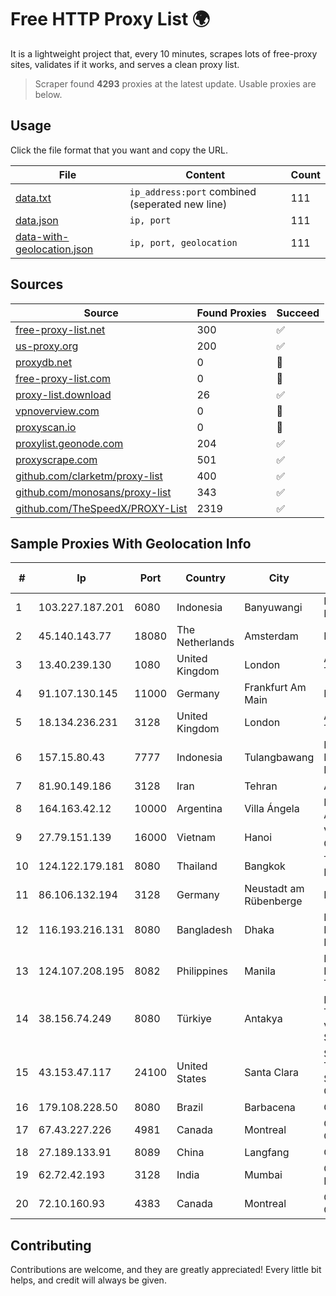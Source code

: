 
# Free HTTP Proxy List 🌍

It is a lightweight project that, every 10 minutes, scrapes lots of free-proxy sites, validates if it works, and serves a clean proxy list.


> Scraper found **4293** proxies at the latest update. Usable proxies are below.

## Usage

Click the file format that you want and copy the URL.


|File|Content|Count|
|----|-------|-----|
|[data.txt](https://raw.githubusercontent.com/themiralay/Proxy-List-World/master/data.txt)|`ip_address:port` combined (seperated new line)|111|
|[data.json](https://raw.githubusercontent.com/themiralay/Proxy-List-World/master/data.json)|`ip, port`|111|
|[data-with-geolocation.json](https://raw.githubusercontent.com/themiralay/Proxy-List-World/master/data-with-geolocation.json)|`ip, port, geolocation`|111|

## Sources

|Source|Found Proxies|Succeed|
|------|-------------|-------|
|[free-proxy-list.net](https://free-proxy-list.net)|300|✅|
|[us-proxy.org](https://www.us-proxy.org)|200|✅|
|[proxydb.net](http://proxydb.net)|0|🚫|
|[free-proxy-list.com](https://free-proxy-list.com/?page=&port=&type%5B%5D=http&type%5B%5D=https&up_time=0&search=Search)|0|🚫|
|[proxy-list.download](https://www.proxy-list.download/HTTP)|26|✅|
|[vpnoverview.com](https://vpnoverview.com/privacy/anonymous-browsing/free-proxy-servers)|0|🚫|
|[proxyscan.io](https://www.proxyscan.io)|0|🚫|
|[proxylist.geonode.com](https://proxylist.geonode.com/api/proxy-list?limit=300&page=1&sort_by=lastChecked&sort_type=desc&protocols=http,https)|204|✅|
|[proxyscrape.com](https://api.proxyscrape.com/v2/?request=displayproxies&protocol=http&timeout=10000&country=all&ssl=all&anonymity=all)|501|✅|
|[github.com/clarketm/proxy-list](https://raw.githubusercontent.com/clarketm/proxy-list/master/proxy-list-raw.txt)|400|✅|
|[github.com/monosans/proxy-list](https://raw.githubusercontent.com/monosans/proxy-list/main/proxies/http.txt)|343|✅|
|[github.com/TheSpeedX/PROXY-List](https://raw.githubusercontent.com/TheSpeedX/PROXY-List/master/http.txt)|2319|✅|


## Sample Proxies With Geolocation Info

|#|Ip|Port|Country|City|Internet Service Provider|
|-|--|----|-------|----|-------------------------|
|1|103.227.187.201|6080|Indonesia|Banyuwangi|PT Master Star Network|
|2|45.140.143.77|18080|The Netherlands|Amsterdam|RoyaleHosting BV|
|3|13.40.239.130|1080|United Kingdom|London|Amazon Technologies Inc.|
|4|91.107.130.145|11000|Germany|Frankfurt Am Main|Hetzner Online AG|
|5|18.134.236.231|3128|United Kingdom|London|Amazon Technologies Inc.|
|6|157.15.80.43|7777|Indonesia|Tulangbawang|PT Digitama Network Indonesia|
|7|81.90.149.186|3128|Iran|Tehran|Afranet|
|8|164.163.42.12|10000|Argentina|Villa Ángela|Interret Villa Angela SRL|
|9|27.79.151.139|16000|Vietnam|Hanoi|Viettel Corporation|
|10|124.122.179.181|8080|Thailand|Bangkok|True Internet Co., Ltd.|
|11|86.106.132.194|3128|Germany|Neustadt am Rübenberge|M247 Europe SRL|
|12|116.193.216.131|8080|Bangladesh|Dhaka|MetroNet Bangladesh Limited|
|13|124.107.208.195|8082|Philippines|Manila|Philippine Long Distance Telephone Co.|
|14|38.156.74.249|8080|Türkiye|Antakya|High Speed Telekomunikasyon ve Hab. Hiz. Ltd. Sti.|
|15|43.153.47.117|24100|United States|Santa Clara|Shenzhen Tencent Computer Systems Company Limited|
|16|179.108.228.50|8080|Brazil|Barbacena|Conecta Ltda.|
|17|67.43.227.226|4981|Canada|Montreal|GloboTech Communications|
|18|27.189.133.91|8089|China|Langfang|Chinanet|
|19|62.72.42.193|3128|India|Mumbai|Contabo Asia Private Limited|
|20|72.10.160.93|4383|Canada|Montreal|GloboTech Communications|



## Contributing

Contributions are welcome, and they are greatly appreciated! Every
little bit helps, and credit will always be given.

